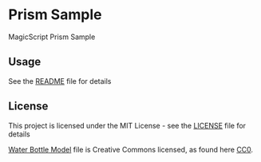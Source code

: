 # Prism Sample

MagicScript Prism Sample

## Usage

See the [README](../README.md) file for details

## License

This project is licensed under the MIT License - see the [LICENSE](../LICENSE) file for details

[Water Bottle Model](https://github.com/KhronosGroup/glTF-Sample-Models/tree/master/2.0/WaterBottle) file is Creative Commons licensed, as found here [CC0](http://creativecommons.org/publicdomain/zero/1.0/).
